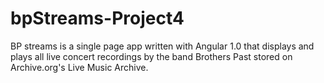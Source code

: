 # bpStreams-Project4
BP streams is a single page app written with Angular 1.0 that displays and plays all live concert recordings by the band Brothers Past stored on Archive.org's Live Music Archive.  
